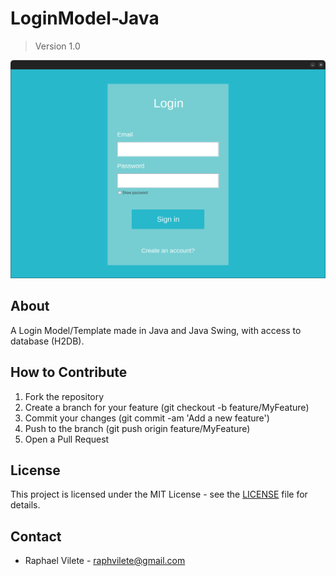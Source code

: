 # LoginModel-Java

> Version 1.0

<p align="center">
    <img src="login-java.png" alt="Login Model" width="600">
</p>

## About

A Login Model/Template made in Java and Java Swing, with access to database (H2DB).

## How to Contribute

1. Fork the repository
2. Create a branch for your feature (git checkout -b feature/MyFeature)
3. Commit your changes (git commit -am 'Add a new feature')
4. Push to the branch (git push origin feature/MyFeature)
5. Open a Pull Request

## License

This project is licensed under the MIT License - see the [LICENSE](LICENSE) file for details.

## Contact

- Raphael Vilete - [raphvilete@gmail.com](mailto:raphvilete@gmail.com)
